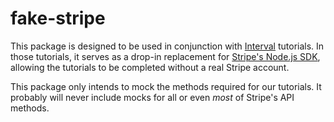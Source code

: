 # fake-stripe

This package is designed to be used in conjunction with [Interval](https://interval.com) tutorials. In those tutorials, it serves as a drop-in replacement for [Stripe's Node.js SDK](https://github.com/stripe/stripe-node), allowing the tutorials to be completed without a real Stripe account.

This package only intends to mock the methods required for our tutorials. It probably will never include mocks for all or even _most_ of Stripe's API methods.
